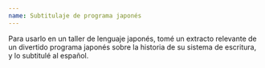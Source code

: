 ```yaml
---
name: Subtitulaje de programa japonés
---
```


Para usarlo en un taller de lenguaje japonés, tomé un extracto relevante de un divertido programa japonés sobre la historia de su sistema de escritura, y lo subtitulé al español.
